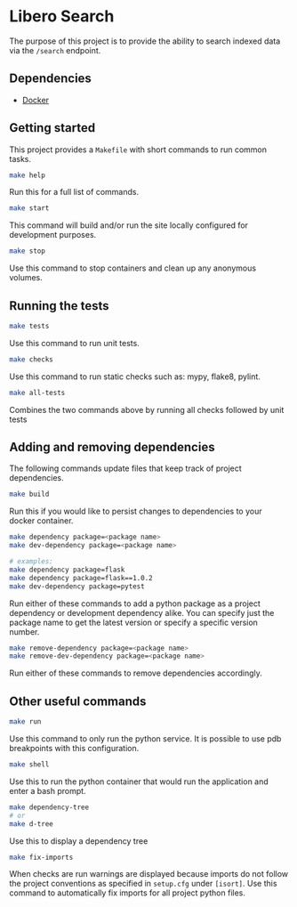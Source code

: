 # Libero Search
The purpose of this project is to provide the ability to search indexed data via the
`/search` endpoint.


## Dependencies

* [Docker](https://www.docker.com/)

## Getting started
This project provides a `Makefile` with short commands to run common tasks.

```bash
make help
```
Run this for a full list of commands.

```bash
make start
```
This command will build and/or run the site locally configured for development purposes.

```bash
make stop
```
Use this command to stop containers and clean up any anonymous volumes.

## Running the tests
```bash
make tests
```
Use this command to run unit tests.

```bash
make checks
```
Use this command to run static checks such as: mypy, flake8, pylint.

```bash
make all-tests
```
Combines the two commands above by running all checks followed by unit tests

## Adding and removing dependencies

The following commands update files that keep track of project dependencies.
```bash
make build
```
Run this if you would like to persist changes to dependencies to your docker container.

```bash
make dependency package=<package name>
make dev-dependency package=<package name>

# examples:
make dependency package=flask
make dependency package=flask==1.0.2
make dev-dependency package=pytest
```
Run either of these commands to add a python package as a project dependency or 
development dependency alike. You can specify just the package name to get the 
latest version or specify a specific version number.

```bash
make remove-dependency package=<package name>
make remove-dev-dependency package=<package name>
```
Run either of these commands to remove dependencies accordingly.

## Other useful commands
```bash
make run
```
Use this command to only run the python service.
It is possible to use pdb breakpoints with this configuration.

```bash
make shell
```
Use this to run the python container that would run the application and enter a
bash prompt.

```bash
make dependency-tree
# or
make d-tree
```
Use this to display a dependency tree

```bash
make fix-imports
```
When checks are run warnings are displayed because imports do not follow the
project conventions as specified in `setup.cfg` under `[isort]`.
Use this command to automatically fix imports for all project python files.